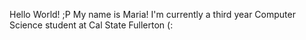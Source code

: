Hello World! ;P
My name is Maria! I'm currently a third year Computer Science student at Cal State Fullerton (:
